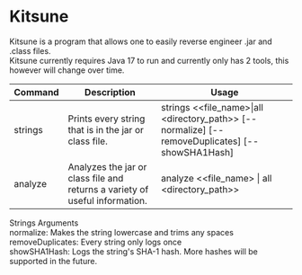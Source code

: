 # Kitsune
Kitsune is a program that allows one to easily reverse engineer .jar and .class files.<br>
Kitsune currently requires Java 17 to run and currently only has 2 tools, this however will change over time.

| Command | Description | Usage |
| --- | --- | --- |
| strings | Prints every string that is in the jar or class file. | strings <<file_name>\|all <directory_path>> [--normalize] [--removeDuplicates] [--showSHA1Hash] 
| analyze | Analyzes the jar or class file and returns a variety of useful information. | analyze <<file_name> \| all <directory_path>>

Strings Arguments<br>
normalize: Makes the string lowercase and trims any spaces<br>
removeDuplicates: Every string only logs once<br>
showSHA1Hash: Logs the string's SHA-1 hash. More hashes will be supported in the future.
